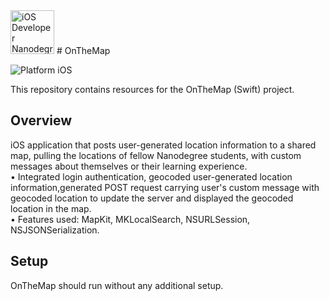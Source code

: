 <img src="https://s3-us-west-1.amazonaws.com/udacity-content/degrees/catalog-images/nd003.png" alt="iOS Developer Nanodegree logo" height="70" >
# OnTheMap

![Platform iOS](https://img.shields.io/badge/nanodegree-iOS-blue.svg)

This repository contains resources for the OnTheMap (Swift) project.

## Overview

 iOS application that posts user-generated location information to a shared map, pulling the locations of fellow Nanodegree students, with custom messages about themselves or their learning experience.<br>
• Integrated login authentication, geocoded user-generated location information,generated POST request carrying user's custom message with geocoded location to update the server and displayed the geocoded location in the map.<br>
• Features used: MapKit, MKLocalSearch, NSURLSession, NSJSONSerialization.

## Setup

OnTheMap should run without any additional setup.


